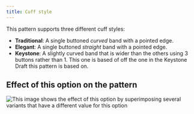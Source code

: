 ```yaml
---
title: Cuff style
---
```


This pattern supports three different cuff styles:

-   **Traditional**: A single buttoned _curved_ band with a pointed edge.
-   **Elegant**: A single buttoned _straight_ band with a pointed edge.
-   **Keystone**: A slightly curved band that is wider than the others using 3 buttons rather than 1. This one is based of off the one in the Keystone Draft this pattern is based on.

## Effect of this option on the pattern

![This image shows the effect of this option by superimposing several variants that have a different value for this option](cornelius_cuffstyle_sample.svg "Effect of this option on the pattern")
